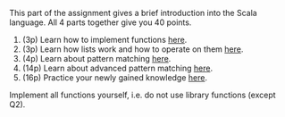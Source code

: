 This part of the assignment gives a brief introduction into the Scala language. 
All 4 parts together give you 40 points.

1. (3p) Learn how to implement functions [here](<Functions.scala>). 
2. (3p) Learn how lists work and how to operate on them [here](<Lists.scala>).
3. (4p) Learn about pattern matching [here](<PatternMatching1.scala>).
4. (14p) Learn about advanced pattern matching [here](<PatternMatching2.scala>).
5. (16p) Practice your newly gained knowledge [here](<Practice.scala>).

Implement all functions yourself, i.e. do not use library functions (except Q2).
